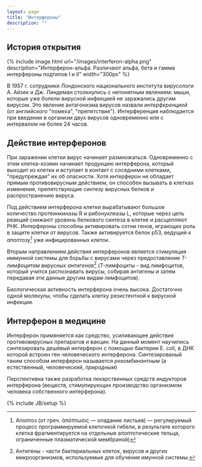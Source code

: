 ```yaml
---
layout: page
title: "Интерфероны"
description: ""
---
```


История открытия
----------------

{% include image.html url="/images/interferon-alpha.png" description="Интерферон-альфа. Различают альфа, бета и гамма интерфероны подтипов I и II" width="300px" %}

<!-- ![Интерферон Альфа]({{ BASE_PATH }}/images/interferon-alpha.png) -->

В 1957 г. сотрудники Лондонского национального института вирусологи А. Айзек и Дж. Линдеман столкнулись с непонятным явлением: мыши, которые уже болели вирусной инфекцией не заражались другим вирусом. Это явление антагонизма вирусов назвали *интерференцией* (от английского "помеха", "препятствие"). Интерференция наблюдается при введении в организм двух вирусов одновременно или с интервалом не более 24 часов.

Действие интерферонов
---------------------

При заражении клетки вирус начинает размножаться. Одновременно с этим клетка-хозяин начинает продукцию интерферона, который выходит из клетки и вступает в контакт с соседними клетками, "предупреждая" их об опасности. Хотя интерферон не обладает прямым противовирусным действием, он способен вызывать в клетках изменения, препятствующие синтезу вирусных белков и распространению вируса.

Под действием интерферона клетки вырабатывают большое количество протеинкиназы R и рибонуклеазы L, которые через цепь реакций снижают уровень белкового синтеза в клетке и расщепляют РНК.  Интерфероны способны активировать сотни генов, играющих роль в защите клетки от вирусов. Также активируется белок p53, ведущий к *апоптозу*[^1] уже инфицированных клеток. 

Вторым направлением действия интерферонов является стимуляция иммунной системы для борьбы с вирусами через предоставление *T-лимфоцитам* вирусных *антигенов*[^2] (T-лимфоциты - вид лимфоцитов, который учится распознавать вирусы, собирая антигены и затем передавая эти данные другим видам лимфоцитов).  


Биологическая активность интерферона очень высока. Достаточно одной молекулы, чтобы сделать клетку резистентной к вирусной инфекции.

Интерферон в медицине
---------------------

Интерферон примяняется как средство, усиливающее действие противовирусных препаратов и вакцин. На данный момент научились синтезировать дешёвый интерферон с помощью бактерии E. coli, в ДНК которой встроен ген человеческого интерферона. Синтезированый таким способом интерферон называется *рекомбинантным* (а естественный, человеческий, *природным*)

Перспективна также разработка лекарственных средств *индукторов* интерферона (веществ, стимулирующих производство организмом человека собственного интерферона).

[^1]: Апоптоз (от греч. ἀπόπτωσις — опадание листьев) — регулируемый процесс программируемой клеточной гибели, в результате которого клетка фрагментируется на отдельные апоптотические тельца, ограниченные плазматической мембраной)

[^2]: Антигены - части бактериальных клеток, вирусов и других микроорганизмов, используемые для обучения имунной системы.

{% include JB/setup %}
